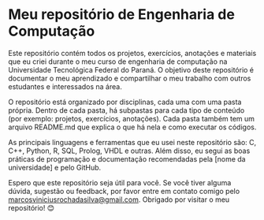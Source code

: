 # Meu repositório de Engenharia de Computação
Este repositório contém todos os projetos, exercícios, anotações e materiais que eu criei durante o meu curso de engenharia de computação na Universidade Tecnológica Federal do Paraná. O objetivo deste repositório é documentar o meu aprendizado e compartilhar o meu trabalho com outros estudantes e interessados na área.

O repositório está organizado por disciplinas, cada uma com uma pasta própria. Dentro de cada pasta, há subpastas para cada tipo de conteúdo (por exemplo: projetos, exercícios, anotações). Cada pasta também tem um arquivo README.md que explica o que há nela e como executar os códigos.

As principais linguagens e ferramentas que eu usei neste repositório são: C, C++, Python, R, SQL, Prolog, VHDL e outras. Além disso, eu segui as boas práticas de programação e documentação recomendadas pela [nome da universidade] e pelo GitHub.

Espero que este repositório seja útil para você. Se você tiver alguma dúvida, sugestão ou feedback, por favor entre em contato comigo pelo [marcosviniciusrochadasilva@gmail.com](mailto:marcosviniciusrochadasilva@gmail.com). Obrigado por visitar o meu repositório! 😊
